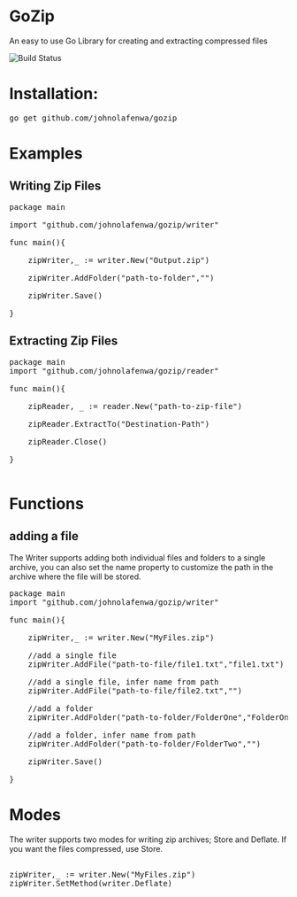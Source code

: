 # GoZip
An easy to use Go Library for creating and extracting compressed files

![Build Status](https://github.com/johnolafenwa/gozip/workflows/Go/badge.svg "Build Status")


# Installation:
<pre>
go get github.com/johnolafenwa/gozip
</pre>

# Examples

## Writing Zip Files
<pre>
package main

import "github.com/johnolafenwa/gozip/writer"

func main(){

    zipWriter,_ := writer.New("Output.zip")
  
    zipWriter.AddFolder("path-to-folder","")
    
    zipWriter.Save()

}
</pre>


## Extracting Zip Files
<pre>
package main
import "github.com/johnolafenwa/gozip/reader"

func main(){

    zipReader, _ := reader.New("path-to-zip-file")
    
    zipReader.ExtractTo("Destination-Path")
   
    zipReader.Close()
  
}

</pre>


# Functions

## adding a file
The Writer supports adding both individual files and folders to a single archive, you can also set the name property to customize the path in the archive where the file will be stored.

<pre>
package main
import "github.com/johnolafenwa/gozip/writer"

func main(){

    zipWriter,_ := writer.New("MyFiles.zip")
    
    //add a single file
    zipWriter.AddFile("path-to-file/file1.txt","file1.txt")
    
    //add a single file, infer name from path
    zipWriter.AddFile("path-to-file/file2.txt","")
    
    //add a folder
    zipWriter.AddFolder("path-to-folder/FolderOne","FolderOne")
    
    //add a folder, infer name from path
    zipWriter.AddFolder("path-to-folder/FolderTwo","")
    
    zipWriter.Save()

}
</pre>

# Modes
The writer supports two modes for writing zip archives; Store and Deflate. If you want the files compressed, use Store.

<pre>

zipWriter,_ := writer.New("MyFiles.zip")
zipWriter.SetMethod(writer.Deflate)

</pre>


